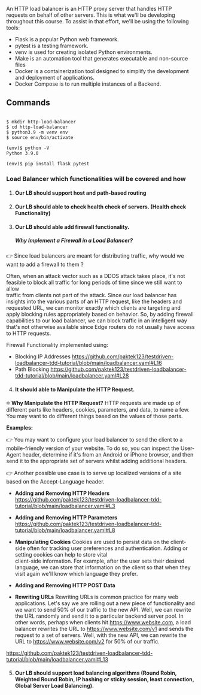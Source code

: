An HTTP load balancer is an HTTP proxy server that handles HTTP requests on behalf of other servers. This is what we'll be developing throughout this course. To assist in that effort, we'll be using the following tools:

- Flask is a popular Python web framework.
- pytest is a testing framework.
- venv is used for creating isolated Python environments.
- Make is an automation tool that generates executable and non-source files
- Docker is a containerization tool designed to simplify the development and deployment of applications.
- Docker Compose is to run multiple instances of a Backend.

## Commands

```shell

$ mkdir http-load-balancer
$ cd http-load-balancer
$ python3.9 -m venv env
$ source env/bin/activate

(env)$ python -V
Python 3.9.0

(env)$ pip install flask pytest

```
### Load Balancer which functionalities will be covered and how  

1. #### Our LB should support host and path-based routing
2. #### Our LB should able to check health check of servers. (Health check Functionality)
3. #### Our LB should able add firewall functionality.

   ##### Why Implement a Firewall in a Load Balancer?
  👉 Since load balancers are meant for distributing traffic, why would we want to add a firewall to them ?

  Often, when an attack vector such as a DDOS attack takes place, it's not feasible to block all traffic for long periods of time since we still want to allow  
  traffic from clients not part of the attack. Since our load balancer has insights into the various parts of an HTTP request, like the headers and requested URL, 
  we can monitor exactly which clients are targeting and apply blocking rules appropriately based on behavior. So, by adding firewall capabilities to our load 
  balancer, we can block traffic in an intelligent way that's not otherwise available since Edge routers do not usually have access to HTTP requests.

  Firewall Functionality implemented using:

  - Blocking IP Addresses https://github.com/paktek123/testdriven-loadbalancer-tdd-tutorial/blob/main/loadbalancer.yaml#L16
  - Path Blocking https://github.com/paktek123/testdriven-loadbalancer-tdd-tutorial/blob/main/loadbalancer.yaml#L28


4. #### It should able to Manipulate the HTTP Request. 

  🔯 **Why Manipulate the HTTP Request?**
  HTTP requests are made up of different parts like headers, cookies, parameters, and data, to name a few. You may want to do different things based on the values of those parts.

  **Examples:**

  👉 You may want to configure your load balancer to send the client to a mobile-friendly version of your website. To do so, you can inspect the User-Agent header, determine if it's from an Android or iPhone browser, and then send it to the appropriate set of servers whilst adding additional headers.

  👉 Another possible use case is to serve up localized versions of a site based on the Accept-Language header.

  - **Adding and Removing HTTP Headers**
  https://github.com/paktek123/testdriven-loadbalancer-tdd-tutorial/blob/main/loadbalancer.yaml#L3

  - **Adding and Removing HTTP Parameters**
  https://github.com/paktek123/testdriven-loadbalancer-tdd-tutorial/blob/main/loadbalancer.yaml#L8

  - **Manipulating Cookies**
  Cookies are used to persist data on the client-side often for tracking user preferences and authentication. Adding or setting cookies can help to store vital  
  client-side information. For example, after the user sets their desired language, we can store that information on the client so that when they visit again we'll 
  know which language they prefer.

  - **Adding and Removing HTTP POST Data**
  - **Rewriting URLs**
  Rewriting URLs is common practice for many web applications. Let's say we are rolling out a new piece of functionality and we want to send 50% of our traffic to 
  the new API. Well, we can rewrite the URL randomly and send it to a particular backend server pool. In other words, perhaps when clients hit 
  https://www.website.com, a load balancer rewrites the URL to https://www.website.com/v1 and sends the request to a set of servers. Well, with the new API, we can 
  rewrite the URL to https://www.website.com/v2 for 50% of our traffic.

  https://github.com/paktek123/testdriven-loadbalancer-tdd-tutorial/blob/main/loadbalancer.yaml#L13

5. #### Our LB should support load balancing algorithms (Round Robin, Weighted Round Robin, IP hashing or sticky session, least connection, Global Server Load Balancing).

